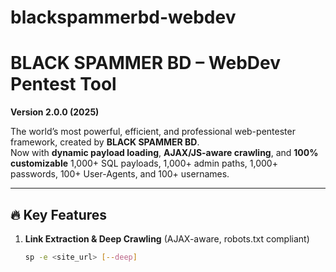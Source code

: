 # blackspammerbd-webdev
# BLACK SPAMMER BD – WebDev Pentest Tool

**Version 2.0.0 (2025)**

The world’s most powerful, efficient, and professional web-pentester framework, created by **BLACK SPAMMER BD**.  
Now with **dynamic payload loading**, **AJAX/JS-aware crawling**, and **100% customizable** 1,000+ SQL payloads, 1,000+ admin paths, 1,000+ passwords, 100+ User-Agents, and 100+ usernames.

---

## 🔥 Key Features

1. **Link Extraction & Deep Crawling** (AJAX-aware, robots.txt compliant)  
   ```bash
   sp -e <site_url> [--deep]
